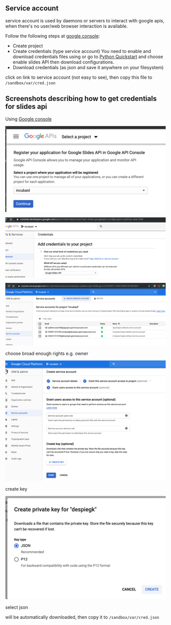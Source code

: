 ## Service account
service account is used by daemons or servers to interact with google apis, when there's no user/web browser interaction is available.

Follow the following steps at [google console](console.developers.google.com/flows/enableapi?apiid=gdrive.googleapis.com):

- Create project
- Create credentials (type service account)
You need to enable and download credentials files using  or go to [Python Quickstart](https://developers.google.com/slides/quickstart/python) and choose enable slides API then download configurations.
- Download credentials (as json and save it anywhere on your filesystem)

click on link to service account (not easy to see), then copy this file to `/sandbox/var/cred.json`

## Screenshots describing how to get credentials for slides api

Using [Google console](https://console.developers.google.com/flows/enableapi?apiid=slides.googleapis.com)

![](images/select_project_google.png)

![](images/select_service_account.png)

![](images/createserviceaccount.png)

choose broad enough rights e.g. owner

![](images/serviceaccount_finish.png)

create key

![](images/create_key.png)

select json

will be automatically downloaded, then copy it to `/sandbox/var/cred.json`



